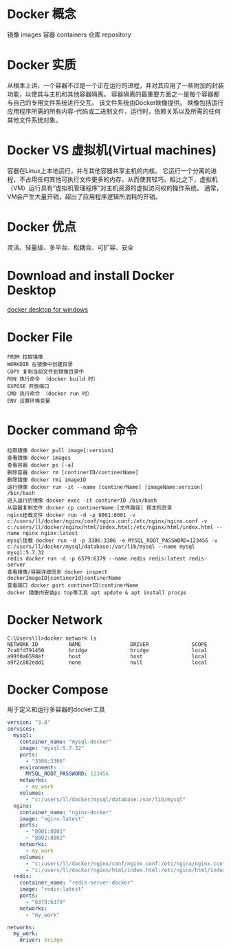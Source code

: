 # Docker 概念
镜像 images
容器 containers 
仓库 repository

# Docker  实质
从根本上讲，一个容器不过是一个正在运行的进程，并对其应用了一些附加的封装功能，以使其与主机和其他容器隔离。 容器隔离的最重要方面之一是每个容器都与自己的专用文件系统进行交互。 该文件系统由Docker映像提供。 映像包括运行应用程序所需的所有内容-代码或二进制文件，运行时，依赖关系以及所需的任何其他文件系统对象。

# Docker VS 虚拟机(Virtual machines)
容器在Linux上本地运行，并与其他容器共享主机的内核。 它运行一个分离的进程，不占用任何其他可执行文件更多的内存，从而使其轻巧。
​相比之下，虚拟机（VM）运行具有“虚拟机管理程序”对主机资源的虚拟访问权的操作系统。 通常，VM会产生大量开销，超出了应用程序逻辑所消耗的开销。

# Docker  优点

灵活、轻量级、多平台、松耦合、可扩容、安全

# Download and install Docker Desktop

[docker desktop for windows](https://docs.docker.com/docker-for-windows/install/)

# Docker File

```
FROM 拉取镜像
WORKDIR 在镜像中创建目录
COPY 复制当前文件到镜像目录中
RUN 执行命令 （docker build 时）
EXPOSE 开放端口
CMD 执行命令 （docker run 时）
ENV 设置环境变量
```


# Docker  command 命令

```
拉取镜像 docker pull image[:version]
查看镜像 docker images
查看容器 docker ps [-a]
删除容器 docker rm [continerID/continerName]
删除镜像 docker rmi imageID
运行镜像 docker run -it --name [continerName] [imageName:version] /bin/bash
进入运行的镜像 docker exec -it continerID /bin/bash
从容器复制文件 docker cp continerName:[文件路径] 宿主机目录
nginx挂载文件 docker run -d -p 8001:8001 -v c:/users/ll/docker/nginx/conf/nginx.conf:/etc/nginx/nginx.conf -v c:/users/ll/docker/nginx/html/index.html:/etc/nginx/html/index.html --name nginx nginx:latest
mysql挂载 docker run -d -p 3306:3306 -e MYSQL_ROOT_PASSWORD=123456 -v c:/users/ll/docker/mysql/database:/var/lib/mysql --name mysql mysql:5.7.32
redis docker run -d -p 6379:6379 --name redis redis:latest redis-server
查看镜像/容器详细信息 docker inspect dockerImageID|continerId|continerName
查看端口 docker port continerID|continerName
docker 镜像内安装ps top等工具 apt update & apt install procps
```

# Docker Network

```
C:\Users\ll>docker network ls
NETWORK ID          NAME                DRIVER              SCOPE
7ca0fd791450        bridge              bridge              local
a99f0a6598ef        host                host                local
a9f2c882edd1        none                null                local
```



# Docker Compose

用于定义和运行多容器的docker工具

```yml
version: "3.8"
services:
  mysql:
    container_name: "mysql-docker"
    image: "mysql:5.7.32"
    ports:
      - "3306:3306"
    environment:
      MYSQL_ROOT_PASSWORD: 123456
    networks:
      - my_work
    volumes:
      - "c:/users/ll/docker/mysql/database:/var/lib/mysql"
  nginx:
    container_name: "nginx-docker"
    image: "nginx:latest"
    ports:
      - "8001:8001"
      - "8002:8002"
    networks:
      - my_work
    volumes:
      - "c:/users/ll/docker/nginx/conf/nginx.conf:/etc/nginx/nginx.conf"
      - "c:/users/ll/docker/nginx/html/index.html:/etc/nginx/html/index.html"
  redis:
    container_name: "redis-server-docker"
    image: "redis:latest"
    ports:
      - "6379:6379"
    networks:
      - "my_work"

networks:
  my_work:
    driver: bridge
```



